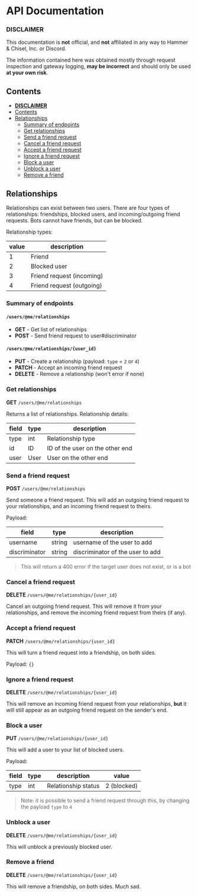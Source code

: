 API Documentation
=================

### **DISCLAIMER**

This documentation is **not** official, and **not** affiliated in any way to
Hammer & Chisel, Inc. or Discord.

The information contained here was obtained mostly through request inspection
and gateway logging, **may be incorrect** and should only be used **at your
own risk**.

## Contents

- **[DISCLAIMER](#disclaimer)**
- [Contents](#contents)
- [Relationships](#relationships)
  + [Summary of endpoints](#summary-of-endpoints)
  + [Get relationships](#get-relationships)
  + [Send a friend request](#send-a-friend-request)
  + [Cancel a friend request](#cancel-a-friend-request)
  + [Accept a friend request](#accept-a-friend-request)
  + [Ignore a friend request](#ignore-a-friend-request)
  + [Block a user](#block-a-user)
  + [Unblock a user](#unblock-a-user)
  + [Remove a friend](#remove-a-friend)

## Relationships

Relationships can exist between two users.
There are four types of relationships: friendships, blocked users, and
incoming/outgoing friend requests.
Bots cannot have friends, but can be blocked.

Relationship types:

value | description
------|------------
1     | Friend
2     | Blocked user
3     | Friend request (incoming)
4     | Friend request (outgoing)

### Summary of endpoints

#### `/users/@me/relationships`

- **GET** - Get list of relationships
- **POST** - Send friend request to user#discriminator

#### `/users/@me/relationships/{user_id}`

- **PUT** - Create a relationship (payload: `type` = `2` or `4`)
- **PATCH** - Accept an incoming friend request
- **DELETE** - Remove a relationship (won't error if none)

### Get relationships

**GET** `/users/@me/relationships`

Returns a list of relationships. Relationship details:

field | type | description
------|------|------------
type  | int  | Relationship type
id    | ID   | ID of the user on the other end
user  | User | User on the other end

### Send a friend request

**POST** `/users/@me/relationships`

Send someone a friend request. This will add an outgoing friend request to your
relationships, and an incoming friend request to theirs.

Payload:

field         | type   | description
--------------|--------|------------
username      | string | username of the user to add
discriminator | string | discriminator of the user to add

> This will return a 400 error if the target user does not exist, or is a bot

### Cancel a friend request

**DELETE** `/users/@me/relationships/{user_id}`

Cancel an outgoing friend request. This will remove it from your relationships,
and remove the incoming friend request from theirs (if any).

### Accept a friend request

**PATCH** `/users/@me/relationships/{user_id}`

This will turn a friend request into a friendship, on both sides.

Payload: `{}`

### Ignore a friend request

**DELETE** `/users/@me/relationships/{user_id}`

This will remove an incoming friend request from your relationships, **but** it
will still appear as an outgoing friend request on the sender's end.

### Block a user

**PUT** `/users/@me/relationships/{user_id}`

This will add a user to your list of blocked users.

Payload:

field | type | description | value
------|------|-------------|------
type  | int  | Relationship status | 2 (blocked)

> Note: it is possible to send a friend request through this, by changing the
> payload `type` to `4`

### Unblock a user

**DELETE** `/users/@me/relationships/{user_id}`

This will unblock a previously blocked user.

### Remove a friend

**DELETE** `/users/@me/relationships/{user_id}`

This will remove a friendship, on both sides. Much sad.
